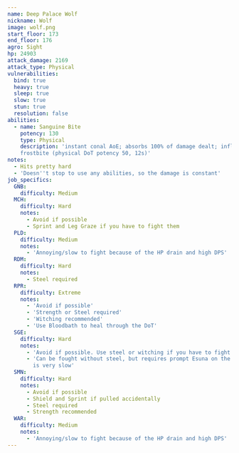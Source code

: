 ```yaml
---
name: Deep Palace Wolf
nickname: Wolf
image: wolf.png
start_floor: 173
end_floor: 176
agro: Sight
hp: 24903
attack_damage: 2169
attack_type: Physical
vulnerabilities:
  bind: true
  heavy: true
  sleep: true
  slow: true
  stun: true
  resolution: false
abilities:
  - name: Sanguine Bite
    potency: 130
    type: Physical
    description: 'instant conal AoE; absorbs 100% of damage dealt; inflicts
    frostbite (physical DoT potency 50, 12s)'
notes:
  - Hits pretty hard
  - 'Doesn''t stop to use any abilities, so the damage is constant'
job_specifics:
  GNB:
    difficulty: Medium
  MCH:
    difficulty: Hard
    notes:
      - Avoid if possible
      - Sprint and Leg Graze if you have to fight them
  PLD:
    difficulty: Medium
    notes:
      - 'Annoying/slow to fight because of the HP drain and high DPS'
  RDM:
    difficulty: Hard
    notes:
      - Steel required
  RPR:
    difficulty: Extreme
    notes:
      - 'Avoid if possible'
      - 'Strength or Steel required'
      - 'Witching recommended'
      - 'Use Bloodbath to heal through the DoT'
  SGE:
    difficulty: Hard
    notes:
      - 'Avoid if possible. Use steel or witching if you have to fight one'
      - 'Can be fought without steel, but requires prompt Esuna on the DoT and
        is very slow'
  SMN:
    difficulty: Hard
    notes:
      - Avoid if possible
      - Shield and Sprint if pulled accidentally
      - Steel required
      - Strength recommended
  WAR:
    difficulty: Medium
    notes:
      - 'Annoying/slow to fight because of the HP drain and high DPS'
---
```

